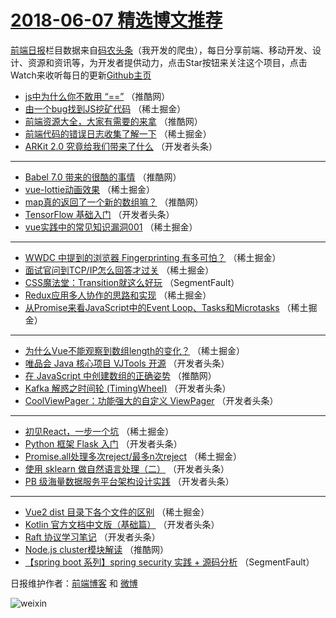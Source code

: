 # [2018-06-07 精选博文推荐](http://hao.caibaojian.com/date/2018/06/07)

[前端日报](http://caibaojian.com/c/news)栏目数据来自[码农头条](http://hao.caibaojian.com/)（我开发的爬虫），每日分享前端、移动开发、设计、资源和资讯等，为开发者提供动力，点击Star按钮来关注这个项目，点击Watch来收听每日的更新[Github主页](https://github.com/kujian/frontendDaily)
* [js中为什么你不敢用 “==”](http://hao.caibaojian.com/76816.html) （推酷网）
* [由一个bug找到JS挖矿代码](http://hao.caibaojian.com/76865.html) （稀土掘金）
* [前端资源大全，大家有需要的来拿](http://hao.caibaojian.com/76813.html) （推酷网）
* [前端代码的错误日志收集了解一下](http://hao.caibaojian.com/76863.html) （稀土掘金）
* [ARKit 2.0 究竟给我们带来了什么](http://hao.caibaojian.com/76786.html) （开发者头条）

***
* [Babel 7.0 带来的很酷的事情](http://hao.caibaojian.com/76812.html) （推酷网）
* [vue-lottie动画效果](http://hao.caibaojian.com/76856.html) （稀土掘金）
* [map真的返回了一个新的数组嘛？](http://hao.caibaojian.com/76815.html) （推酷网）
* [TensorFlow 基础入门](http://hao.caibaojian.com/76785.html) （开发者头条）
* [vue实践中的常见知识漏洞001](http://hao.caibaojian.com/76851.html) （稀土掘金）

***
* [WWDC 中提到的浏览器 Fingerprinting 有多可怕？](http://hao.caibaojian.com/76768.html) （稀土掘金）
* [面试官问到TCP/IP怎么回答才过关](http://hao.caibaojian.com/76850.html) （稀土掘金）
* [CSS魔法堂：Transition就这么好玩](http://hao.caibaojian.com/76766.html) （SegmentFault）
* [Redux应用多人协作的思路和实现](http://hao.caibaojian.com/76852.html) （稀土掘金）
* [从Promise来看JavaScript中的Event Loop、Tasks和Microtasks](http://hao.caibaojian.com/76864.html) （稀土掘金）

***
* [为什么Vue不能观察到数组length的变化？](http://hao.caibaojian.com/76854.html) （稀土掘金）
* [唯品会 Java 核心项目 VJTools 开源](http://hao.caibaojian.com/76770.html) （开发者头条）
* [在 JavaScript 中创建数组的正确姿势](http://hao.caibaojian.com/76814.html) （推酷网）
* [Kafka 解惑之时间轮 (TimingWheel)](http://hao.caibaojian.com/76771.html) （开发者头条）
* [CoolViewPager：功能强大的自定义 ViewPager](http://hao.caibaojian.com/76784.html) （开发者头条）

***
* [初见React，一步一个坑](http://hao.caibaojian.com/76859.html) （稀土掘金）
* [Python 框架 Flask 入门](http://hao.caibaojian.com/76776.html) （开发者头条）
* [Promise.all处理多次reject/最多n次reject](http://hao.caibaojian.com/76861.html) （稀土掘金）
* [使用 sklearn 做自然语言处理（二）](http://hao.caibaojian.com/76787.html) （开发者头条）
* [PB 级海量数据服务平台架构设计实践](http://hao.caibaojian.com/76777.html) （开发者头条）

***
* [Vue2 dist 目录下各个文件的区别](http://hao.caibaojian.com/76862.html) （稀土掘金）
* [Kotlin 官方文档中文版（基础篇）](http://hao.caibaojian.com/76788.html) （开发者头条）
* [Raft 协议学习笔记](http://hao.caibaojian.com/76778.html) （开发者头条）
* [Node.js cluster模块解读](http://hao.caibaojian.com/76811.html) （推酷网）
* [【spring boot 系列】spring security 实践 + 源码分析](http://hao.caibaojian.com/76767.html) （SegmentFault）

日报维护作者：[前端博客](http://caibaojian.com/) 和 [微博](http://caibaojian.com/go/weibo)

![weixin](https://user-images.githubusercontent.com/3055447/38468989-651132ac-3b80-11e8-8e6b-15122322a9d7.png)